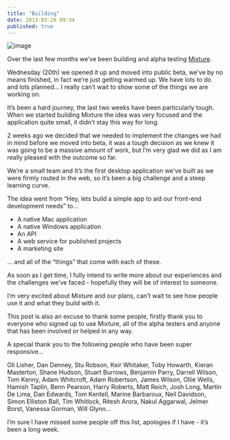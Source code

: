 ```yaml
---
title: "Building"
date: 2013-03-20 09:34
published: true
---
```


![image](http://media.tumblr.com/5ea5091108914e34c4af40f6d42cb3fd/tumblr_inline_mjybqccyH81qz4rgp.png)

Over the last few months we&#8217;ve been building and alpha testing [Mixture](http://mixture.io).

Wednesday (20th) we opened it up and moved into public beta, we&#8217;ve by no means finished, in fact we&#8217;re just getting warmed up. We have lots to do and lots planned&#8230; I really can&#8217;t wait to show some of the things we are working on.

It&#8217;s been a hard journey, the last two weeks have been particularly tough. When we started building Mixture the idea was very focused and the application quite small, it didn&#8217;t stay this way for long.

2 weeks ago we decided that we needed to implement the changes we had in mind before we moved into beta, it was a tough decision as we knew it was going to be a massive amount of work, but I&#8217;m very glad we did as I am really pleased with the outcome so far.

We&#8217;re a small team and It&#8217;s the first desktop application we&#8217;ve built as we were firmly routed in the web, so it&#8217;s been a big challenge and a steep learning curve.

The idea went from &#8220;Hey, lets build a simple app to aid our front-end development needs&#8221; to&#8230;

* A native Mac application
* A native Windows application
* An API
* A web service for published projects
* A marketing site

&#8230; and all of the &#8220;things&#8221; that come with each of these.

As soon as I get time, I fully intend to write more about our experiences and the challenges we&#8217;ve faced - hopefully they will be of interest to someone.

I&#8217;m very excited about Mixture and our plans, can&#8217;t wait to see how people use it and what they build with it.

This post is also an excuse to thank some people, firstly thank you to everyone who signed up to use Mixture, all of the alpha testers and anyone that has been involved or helped in any way.

A special thank you to the following people who have been super responsive&#8230;

Oli Lisher, Dan Denney, Stu Robson, Keir Whitaker, Toby Howarth, Kieran Masterton, Shane Hudson, Stuart Burrows, Benjamin Parry, Darrell Wilson, Tom Kenny, Adam Whitcroft, Adam Robertson, James Wilson, Ollie Wells, Hamish Taplin, Benn Pearson, Harry Roberts, Matt Reich, Josh Long, Martin De Lima, Dan Edwards, Tom Kentell, Marine Barbaroux, Neil Davidson, Simon Elliston Ball, Tim Whitlock, Ritesh Arora, Nakul Aggarwal, Jelmer Borst, Vanessa Gorman, Will Glynn&#8230;

I&#8217;m sure I have missed some people off this list, apologies if I have - it&#8217;s been a long week.
